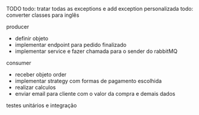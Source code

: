 

TODO
todo: tratar todas as exceptions e add exception personalizada
todo: converter classes para inglês

producer

* definir objeto
* implementar endpoint para pedido finalizado
* implementar service e fazer chamada para o sender do rabbitMQ

consumer

* receber objeto order
* implementar strategy com formas de pagamento escolhida
* realizar calculos
* enviar email para cliente com o valor da compra e demais dados

testes unitários e integração
